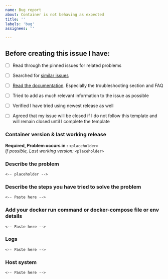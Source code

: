 ```yaml
---
name: Bug report
about: Container is not behaving as expected
title: ''
labels: 'bug'
assignees: ''

---
```


<!-- **PLEASE READ**

We expect you to look through the links provided in the checklist below
and investigate your issue before you submit a new one.
Please elaborate on what you tried before opening this issue.

**If you do not follow the template and show that you have done this, your issue will be closed automatically**
*Please preview your issue before posting to make sure the template is properly filled in*
-->

## Before creating this issue I have:
<!-- Put an X (capital X,no space) in the boxes to tick them, like this [X] -->
- [ ] Read through the pinned issues for related problems
- [ ] Searched for [similar issues](https://github.com/haugene/docker-transmission-openvpn/issues)
- [ ] [Read the documentation](https://haugene.github.io/docker-transmission-openvpn/). Especially the troubleshooting section and FAQ
- [ ] Tried to add as much relevant information to the issue as possible
- [ ] Verified I have tried using newest release as well
- [ ] Agreed that my issue will be closed if I do not follow this template and will remain closed until I complete the template


### Container version & last working release
<!-- Please post the version you are using -->
**Required, Problem occurs in :** <!-- Release tag and/or build number --> ```<placeholder>```
<br>
*If possible, Last working version:* <!-- Release tag and/or build number --> ```<placeholder>```

### Describe the problem
<!-- A clear and concise description of what the bug is. -->
<!-- Check your logs and compare it with the FAQ section of the documentation -->


```
<-- placeholder -->
```
### Describe the steps you have tried to solve the problem
<!-- A list of steps -->
<!--
 e.g 1) tried other release/build (which ones?)
     2) verified container can resolve DNS (added --dns?)
     3) check .ovpn is valid (outdated?)
     4) check settings.json is valid (try with clean container?)
     5) Checked issues #XXX and #XXX and tried XXX
     6) ...
 -->
<!-- (please paste into the code block) -->


```
<-- Paste here -->
```

### Add your docker run command or docker-compose file or env details
<!-- To understand how your container is running, provide the docker run command or the docker-compose.yml file you used to start it. If you're using Portainer e.g. or other GUI, please export the config to text (Portainer > Inspect containter > Set to Text > Copy Config section) -->
<!-- (please paste into the code block) -->


```
<-- Paste here -->
```

### Logs
<!-- Provide all logs from the container. By default the should not be any sensitive information there, but if there is then mask it with *** or something similar.
You can get the logs by running "docker logs <container-name> or download the logs from Portainer".
Make sure you include all the log-->
<!-- (please paste into the code block) -->
<!--This should start with
 e.g 
 Starting container with revision: 6ce64c4f367e509cbf018296e170cd08c0a93319
 Creating TUN device /dev/net/tun -->
 <!-- And end with as below (if not problem occurs earlier)
 e.g.
 Transmission startup script complete.
2021-02-19 08:41:43 /sbin/ip route add xx.xx.xx.xx/32 via 172.20.10.11
2021-02-19 08:41:43 /sbin/ip route add 0.0.0.0/1 via xx.xx.xx.xx
2021-02-19 08:41:43 /sbin/ip route add 128.0.0.0/1 via xx.xx.xx.xx
2021-02-19 08:41:43 Initialization Sequence Completed
-->


```
<-- Paste here -->
```

### Host system
<!-- Are you running on Ubuntu, a NAS, Raspberry Pi, Mac OS or something else?
Which version of Docker are you using? -->
<!-- (please paste into the code block) -->


```
<-- Paste here -->
```
